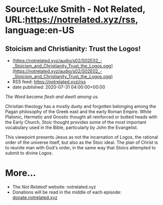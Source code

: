 # Source:Luke Smith - Not Related, URL:https://notrelated.xyz/rss, language:en-US

## Stoicism and Christianity: Trust the Logos!
 - [https://notrelated.xyz/audio/s02/S02E02_-_Stoicism_and_Christianity_Trust_the_Logos.ogg](https://notrelated.xyz/audio/s02/S02E02_-_Stoicism_and_Christianity_Trust_the_Logos.ogg)
 - RSS feed: https://notrelated.xyz/rss
 - date published: 2020-07-31 04:00:00+00:00

<p><em>The Word became flesh and dwelt among us.</em></p><p>Christian theology has a mostly dusty and forgotten belonging among the Pagan philosophy of the Greek east and the early Roman Empire. While Platonic, Hermetic and Gnostic thought all reinforced or butted heads with the Early Church, Stoic thought provides some of the most important vocabulary used in the Bible, particularly by John the Evangelist.</p><p>This viewpoint presents Jesus as not the incarnation of <em>Logos</em>, the rational order of the universe itself, but also as the Stoic ideal. The plan of Christ is to reunite man with God's order, in the same way that Stoics attempted to submit to divine <em>Logos</em>.</p><h1>More...</h1><ul><li>The <em>Not Related!</em> website: <a href="https://notrelated.xyz"></a>notrelated.xyz</a></li><li>Donations will be read in the middle of each episode: <a href="https://donate.notrelated.xyz">donate.notrelated.xyz</a></li></ul>

